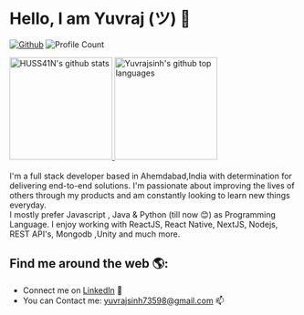 


# Hello, I am Yuvraj (ツ) 👋
[![Github](https://img.shields.io/github/followers/Yuvrajsinh05?label=Follow&style=social)](https://github.com/Yuvrajsinh05)
![Profile Count](https://komarev.com/ghpvc/?username=Yuvrajsinh05) 

<a href="https://github.com/HUSS41N">
  <img height="180em" src="https://github-readme-stats.vercel.app/api?username=Yuvrajsinh05&show_icons=true&theme=merko&count_private=true" alt="HUSS41N's github stats" />
  <img height="180em" src="https://github-readme-stats.vercel.app/api/top-langs/?username=Yuvrajsinh05&theme=merko&layout=compact" alt="Yuvrajsinh's github top languages" />
</a>
<br/>
<br/>
I'm a full stack developer based in Ahemdabad,India with determination for delivering end-to-end solutions. I'm passionate about improving the lives of others through my products and am constantly looking to learn new things everyday.
<br/>
I mostly prefer  Javascript , Java & Python (till now 😊) as Programming Language. 
I enjoy working with ReactJS, React Native, NextJS, Nodejs, REST API's, Mongodb ,Unity and much more.

## Find me around the web 🌎:
- Connect me on <a href="https://www.linkedin.com/in/yuvrajsinh-jadav-2041a822b/">LinkedIn</a> 💼
- You can Contact me: yuvrajsinh73598@gmail.com 📫
